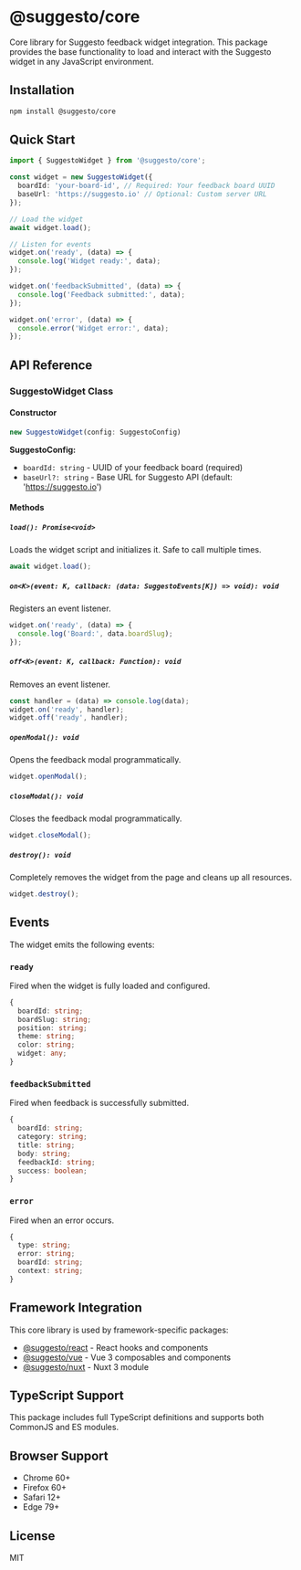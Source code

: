 # @suggesto/core

Core library for Suggesto feedback widget integration. This package provides the base functionality to load and interact with the Suggesto widget in any JavaScript environment.

## Installation

```bash
npm install @suggesto/core
```

## Quick Start

```typescript
import { SuggestoWidget } from '@suggesto/core';

const widget = new SuggestoWidget({
  boardId: 'your-board-id', // Required: Your feedback board UUID
  baseUrl: 'https://suggesto.io' // Optional: Custom server URL
});

// Load the widget
await widget.load();

// Listen for events
widget.on('ready', (data) => {
  console.log('Widget ready:', data);
});

widget.on('feedbackSubmitted', (data) => {
  console.log('Feedback submitted:', data);
});

widget.on('error', (data) => {
  console.error('Widget error:', data);
});
```

## API Reference

### SuggestoWidget Class

#### Constructor

```typescript
new SuggestoWidget(config: SuggestoConfig)
```

**SuggestoConfig:**
- `boardId: string` - UUID of your feedback board (required)
- `baseUrl?: string` - Base URL for Suggesto API (default: 'https://suggesto.io')

#### Methods

##### `load(): Promise<void>`

Loads the widget script and initializes it. Safe to call multiple times.

```typescript
await widget.load();
```

##### `on<K>(event: K, callback: (data: SuggestoEvents[K]) => void): void`

Registers an event listener.

```typescript
widget.on('ready', (data) => {
  console.log('Board:', data.boardSlug);
});
```

##### `off<K>(event: K, callback: Function): void`

Removes an event listener.

```typescript
const handler = (data) => console.log(data);
widget.on('ready', handler);
widget.off('ready', handler);
```

##### `openModal(): void`

Opens the feedback modal programmatically.

```typescript
widget.openModal();
```

##### `closeModal(): void`

Closes the feedback modal programmatically.

```typescript
widget.closeModal();
```

##### `destroy(): void`

Completely removes the widget from the page and cleans up all resources.

```typescript
widget.destroy();
```

## Events

The widget emits the following events:

### `ready`

Fired when the widget is fully loaded and configured.

```typescript
{
  boardId: string;
  boardSlug: string;
  position: string;
  theme: string;
  color: string;
  widget: any;
}
```

### `feedbackSubmitted`

Fired when feedback is successfully submitted.

```typescript
{
  boardId: string;
  category: string;
  title: string;
  body: string;
  feedbackId: string;
  success: boolean;
}
```

### `error`

Fired when an error occurs.

```typescript
{
  type: string;
  error: string;
  boardId: string;
  context: string;
}
```

## Framework Integration

This core library is used by framework-specific packages:

- [@suggesto/react](../react) - React hooks and components
- [@suggesto/vue](../vue) - Vue 3 composables and components  
- [@suggesto/nuxt](../nuxt) - Nuxt 3 module

## TypeScript Support

This package includes full TypeScript definitions and supports both CommonJS and ES modules.

## Browser Support

- Chrome 60+
- Firefox 60+
- Safari 12+
- Edge 79+

## License

MIT
